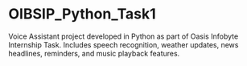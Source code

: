 # OIBSIP_Python_Task1
Voice Assistant project developed in Python as part of Oasis Infobyte Internship Task. Includes speech recognition, weather updates, news headlines, reminders, and music playback features.
